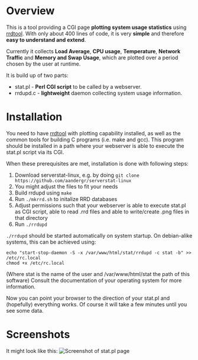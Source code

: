 # Overview

This is a tool providing a CGI page **plotting system usage statistics** using
[rrdtool](http://oss.oetiker.ch/rrdtool/).  With only about 400 lines of code,
it is very **simple** and therefore **easy to understand and extend**.  

Currently it collects **Load Average**, **CPU usage**, **Temperature**,
**Network Traffic** and **Memory and Swap Usage**, which are plotted over a
period chosen by the user at runtime.

It is build up of two parts:
- stat.pl - **Perl CGI script** to be called by a webserver.
- rrdupd.c - **lightweight** daemon collecting system usage information.

# Installation

You need to have [rrdtool](http://oss.oetiker.ch/rrdtool/) with plotting
capability installed, as well as the common tools for building C programs (i.e.
make and gcc). This program should be installed in a path where your webserver
is able to execute the stat.pl script via its CGI.

When these prerequisites are met, installation is done with following steps:

1. Download serverstat-linux, e.g. by doing `git clone https://github.com/aandergr/serverstat-linux`
2. You might adjust the files to fit your needs
3. Build rrdupd using `make`
4. Run `./mkrrd.sh` to initalize RRD databases
5. Adjust permissions such that your webserver is able to execute stat.pl as 
   CGI script, able to read .rrd files and able to write/create .png files in
   that directory
6. Run `./rrdupd`

`./rrdupd` should be started automatically on system startup. On
debian-alike systems, this can be achieved using:

```
echo "start-stop-daemon -S -x /var/www/html/stat/rrdupd -c stat -b" >> /etc/rc.local
chmod +x /etc/rc.local
```

(Where stat is the name of the user and /var/www/html/stat the path of this
software)
Consult the documentation of your operating system for more information.

Now you can point your browser to the direction of your stat.pl and (hopefully)
everything works. Of course it will take a few minutes until you see some data.

# Screenshots

It might look like this:
![Screenshot of stat.pl page](https://raw.github.com/wiki/aandergr/serverstat-linux/screenshot-odroid.png)
